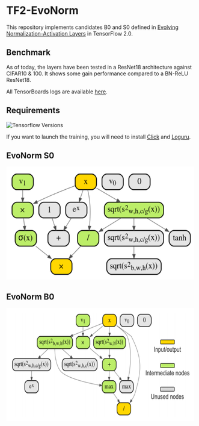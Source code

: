 # TF2-EvoNorm

This repository implements candidates B0 and S0 defined in
[Evolving Normalization-Activation Layers](https://arxiv.org/pdf/2004.02967.pdf) in TensorFlow 2.0.

## Benchmark

As of today, the layers have been tested in a ResNet18 architecture against CIFAR10 & 100. It shows some gain 
performance compared to a BN-ReLU ResNet18.

All TensorBoards logs are available [here](https://tensorboard.dev/experiment/QmwLVEBvSd2k9pN1AjTZsg/#scalars).

## Requirements

![Tensorflow Versions](https://img.shields.io/badge/tensorflow-2.x-blue.svg)

If you want to launch the training, you will need to install [Click](https://click.palletsprojects.com/en/7.x/) and
[Loguru](https://github.com/Delgan/loguru).

## EvoNorm S0

<img src="./assets/evonorm-s0.png" width="500" height="300" />

## EvoNorm B0

<img src="./assets/evonorm-b0.png" width="500" height="300" />
